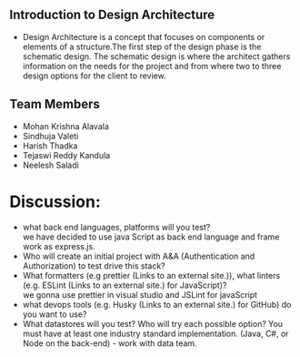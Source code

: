 ## Introduction to Design Architecture

- Design Architecture is a concept that focuses on components or elements of a structure.The first step of the design phase is the schematic design. The schematic design is where the architect gathers information on the needs for the project and from where two to three design options for the client to review.

## Team Members
- Mohan Krishna Alavala
- Sindhuja Valeti
- Harish Thadka
- Tejaswi Reddy Kandula
- Neelesh Saladi


# Discussion:

- what back end languages, platforms will you test?  
  we have decided to use java Script as back end language and frame work as express.js.
- Who will create an initial project with A&A (Authentication and Authorization) to test drive this stack? 
- What formatters (e.g prettier (Links to an external site.)), what linters (e.g. ESLint (Links to an external site.) for JavaScript)?  
we gonna use prettier in visual studio and JSLint for javaScript
- what devops tools (e.g. Husky (Links to an external site.) for GitHub) do you want to use? 
- What datastores will you test? Who will try each possible option?   You must have at least one industry standard implementation. (Java, C#, or Node on the back-end) - work with data team.
